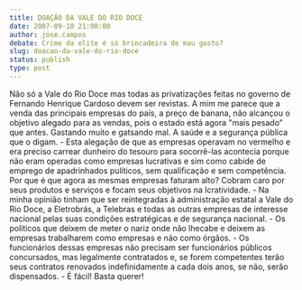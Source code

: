```yaml
---
title: DOAÇÃO DA VALE DO RIO DOCE
date: 2007-09-10 21:00:00
author: jose.campos
debate: Crime da elite é só brincadeira de mau gosto?
slug: doacao-da-vale-do-rio-doce
status: publish 
type: post
---
```


Não só a Vale do Rio Doce mas todas as privatizações feitas no governo de Fernando Henrique Cardoso devem ser revistas. A mim me parece que a venda das principais empresas do país, a preço de banana, não alcançou o objetivo alegado para as vendas, pois o estado está agora "mais pesado" que antes. Gastando muito e gatsando mal. A saúde e a segurança pública que o digam. - Esta alegação de que as empresas operavam no vermelho e era preciso carrear dunheiro do tesouro para socorrê-las acontecia porque não eram operadas como empresas lucrativas e sim como cabide de emprego de apadrinhados pulíticos, sem qualificação e sem competência. Por que é que agora as mesmas empresas faturam alto? Cobram caro por seus produtos e serviços e focam seus objetivos na lcratividade. - Na minha opinião tinham que ser reintegradas à administração estatal a Vale do Rio Doce, a Eletrobrás, a Telebras e todas as outras empresas de interesse nacional pelas suas condições estratégicas e de segurança nacional. - Os políticos que deixem de meter o nariz onde não lhecabe e deixem as empresas trabalharem como empresas e não como órgãos. - Os funcionários dessas empresas não precisam ser funcionários públicos concursados, mas legalmente contratados e, se forem competentes terão seus contratos renovados indefinidamente a cada dois anos, se não, serão dispensados. - É fácil! Basta querer!
